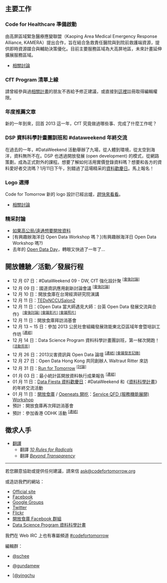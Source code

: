 ## 主要工作

### Code for Healthcare 準備啟動
由高屏區域緊急醫療應變聯盟（Kaoping Area Medical Emergency Response Alliance, KAMERA）提出合作，旨在結合急救責任醫院與到院前救護端資源，提供即時資源媒合與輔助決策優化。目前主要服務區域為大高屏地區，未來計畫延伸擴展服務區域。

- [相關討論][1]

### CfT Program 清單上線
請曾經參與過[相關計畫][2]的朋友不吝給予修正建議，或直接到[這裡][3]註冊取得編輯權限。

### 年度推薦文章
新的一年到來，回首 2013 這一年，CfT 究竟做過哪些事、完成了什麼工作呢？

### DSP 資料科學計畫團訓班和 #dataweekend 年終交流
在過去的一年，#DataWeekend 活動舉辦了九場，從人體到環境，從太空到海洋，資料無所不在。DSP 也透過開放發展 (open development) 的模式，從網路策劃，成為正式對外的課程。想要了解如何活用實價登錄資料嗎？想要和各方的資料愛好者交流嗎？1月11日下午，別錯過了這場精采的[資料歡慶日](cft.kktix.cc/events/data-fiesta)。馬上報名！

### Logo 選擇
Code for Tomorrow 新的 logo 設計已經出爐，[趕快來看看](https://groups.google.com/d/topic/codefortomorrow/L2P7dOOnuc0/discussion)。

- [相關討論][4]

### 精采討論
- [如果高公局/遠通想要開放資料](https://groups.google.com/d/topic/codefortomorrow/D535jjGNhkE/discussion)
- [有興趣辦海洋日 Open Data Workshop 嗎？](有興趣辦海洋日 Open Data Workshop 嗎?)
- 去年的 [Open Data Day](https://groups.google.com/d/topic/codefortomorrow/bgYk5L41j-g/discussion)，轉眼又快過了一年了...

## 開放體驗／活動／發展行程
- 12 月 07 日：#DataWeekend 09 - DW, CfT 強化設計聚 <sup>[\[會後討論\]][5]</sup>
- 12 月 09 日：國道資訊應用創新討論會議 <sup>[\[會後討論\]][6]</sup>
- 12 月 10 日：開放食庫在台灣經濟研究院演講
- 12 月 11 日：[TEDxNCCUSalon2][7]
- 12 月 11 日：《Open Data 當大師遇見大師：台英 Open Data 發展交流與合作》 <sup>[\[會後討論\]][8] [\[會議影片\]][9] [\[會議照片\]][10]</sup>
- 12 月 11 日：開放食庫拜訪消基會
- 12 月 13 ~ 15 日：參加 2013 公民社會組織發展效能東北亞區域年會暨培訓工作坊 <sup>[\[連結\]][11]</sup>
- 12 月 14 日：Data Science Program 資料科學計畫團訓班，第一梯次開跑！ <sup>[\[活動剪影\]][12]</sup>
- 12 月 26 日：2013災害資訊與 Open Data 論壇 <sup>[\[連結\]][31] [\[會議發言記錄\]][32] </sup>
- 12 月 27 日：Open Data Hong Kong 共同創辦人 Waltraut Ritter 來訪
- 12 月 31 日：[Run for Tomorrow][13] <sup>[\[討論\]][14]</sup>
- 01 月 03 日：最小統計區開放資料執行成果報告 <sup>[\[連結\]][15]</sup> 
- 01 月 11 日：[Data Fiesta 資料歡慶日][16]：#DataWeekend 和《[資料科學計畫][17]》的年終交流活動
- 01 月 11 日：[開放食庫](http://food.codefortomorrow.org/ "開放食庫") / [Openeats 開吃](http://openeats.co/ "Openeats 開吃")：[Service QFD (服務機能展開) Workshop](https://www.facebook.com/events/1394715157447473/?context=create "Service QFD (服務機能展開) Workshop#1")
- 預計：開放食庫再次拜訪消基會
- 預計：參加香港 ODHK 活動 <sup>[\[連結\]][33]</sup>

## 徵求人手
- [翻譯][18]
    - 翻譯 [*10 Rules for Radicals*][19]
    - 翻譯 [*Beyond Transparency*][20]

---

若您願意協助或提供任何建議，請來信 ask@codefortomorrow.org

或造訪我們的網站：

- [Official site][21]
- [Facebook][22]
- [Google Groups][23]
- [Twitter][24]
- [Flickr][25]
- [開放食庫 Facebook 群組][26]
- [Data Science Program 資料科學計畫][27]

我們在 Web IRC 上也有專屬頻道 [#codefortomorrow][28]

編輯群：

- [@schee][29]
- [@gundamew][30]
- [[@yingchu](http://github.com/yingchu)


  [1]: https://groups.google.com/d/msg/codefortomorrow/3fhEm-O7MzA/8Z1FcpPz-40J
  [2]: http://alpha.codefortomorrow.org/program
  [3]: http://alpha.codefortomorrow.org/user
  [4]: https://groups.google.com/d/msg/codefortomorrow/sW59fOJ96aU/MgE2-QL1zgcJ
  [5]: https://groups.google.com/d/msg/codefortomorrow/caA2o9o-Pa0/KImd7Y8HkxYJ
  [6]: https://groups.google.com/d/msg/codefortomorrow/D535jjGNhkE/DPGQDFCY_FIJ
  [7]: http://tedxnccu.com/events/2013-12-11-tedxnccusalon2
  [8]: https://groups.google.com/d/msg/codefortomorrow/aigieSDJxmU/ZzpRl_r76VMJ
  [9]: https://www.facebook.com/groups/opendataalliance/permalink/459275144177604/
  [10]: https://www.facebook.com/groups/opendataalliance/permalink/459176720854113/
  [11]: https://groups.google.com/d/msg/codefortomorrow/7sQR6QBJsrs/L_OrWLI9v0UJ
  [12]: http://codefortomorrow.org/post/69959974456
  [13]: https://kktix.com/events/run4tomorrow-2014
  [14]: https://groups.google.com/d/msg/codefortomorrow/aCOXJKT-3IM/q5EeW9aUTFMJ
  [15]: https://groups.google.com/d/msg/codefortomorrow/NUOPUvAOzPE/7ZkN8uTz2r8J
  [16]: https://kktix.com/events/data-fiesta/
  [17]: http://datasci.co/
  [18]: https://groups.google.com/d/msg/codefortomorrow/RK4-uLZLbgQ/lrg_VbSkjTgJ
  [19]: https://archive.org/details/org.resource.public.10rules
  [20]: https://groups.google.com/d/msg/codefortomorrow/60Jx3cp7TLY/CcOc6FFrOOEJ
  [21]: http://codefortomorrow.org/
  [22]: https://www.facebook.com/CodeForTomorrow
  [23]: http://groups.google.com/group/codefortomorrow
  [24]: http://twitter.com/codefortomorrow
  [25]: http://www.flickr.com/groups/codefortomorrow/
  [26]: https://www.facebook.com/groups/foodopendata/
  [27]: http://datasci.co
  [28]: http://webchat.freenode.net/?channels=codefortomorrow
  [29]: https://github.com/schee
  [30]: https://github.com/gundamew
  [31]: http://www.tadpi.org.tw/ASAP2.aspx
  [32]: https://github.com/codefortomorrow/hellodata/issues/113
  [33]: http://odhkmake02.eventbrite.hk
